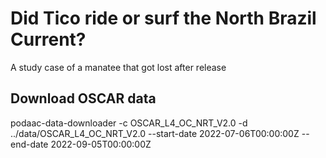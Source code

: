 # Did Tico ride or surf the North Brazil Current?
A study case of a manatee that got lost after release


## Download OSCAR data

podaac-data-downloader -c OSCAR_L4_OC_NRT_V2.0 -d ../data/OSCAR_L4_OC_NRT_V2.0 --start-date 2022-07-06T00:00:00Z --end-date 2022-09-05T00:00:00Z
